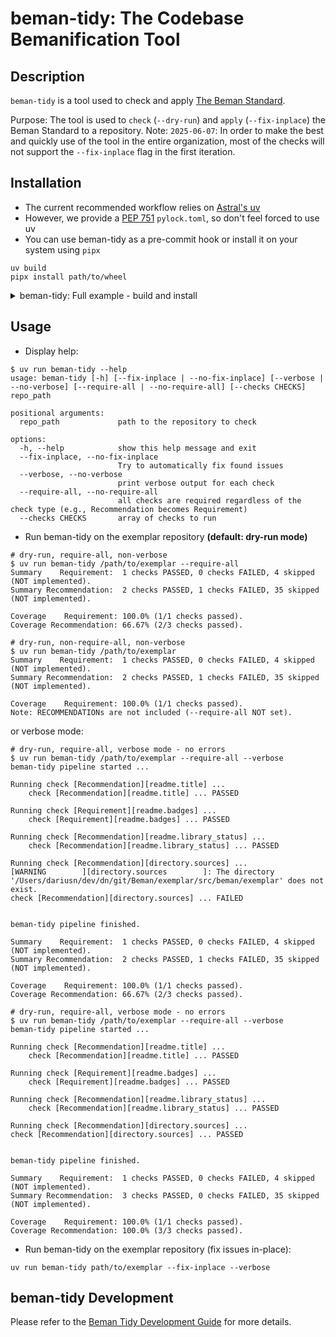 # beman-tidy: The Codebase Bemanification Tool

<!--
SPDX-License-Identifier: Apache-2.0 WITH LLVM-exception
-->

## Description

`beman-tidy` is a tool used to check and apply
[The Beman Standard](https://github.com/bemanproject/beman/blob/main/docs/BEMAN_STANDARD.md).

Purpose: The tool is used to `check` (`--dry-run`) and `apply` (`--fix-inplace`) the Beman Standard to a repository.
Note: `2025-06-07`: In order to make the best and quickly use of the tool in the entire organization, most of the
checks will not support the `--fix-inplace` flag in the first iteration.

## Installation

- The current recommended workflow relies on [Astral's uv](https://docs.astral.sh/uv/)
- However, we provide a [PEP 751](https://peps.python.org/pep-0751/) `pylock.toml`, so don't feel forced to use uv
- You can use beman-tidy as a pre-commit hook or install it on your system using `pipx`

```shell
uv build
pipx install path/to/wheel
```

<details>
<summary>beman-tidy: Full example - build and install</summary>

```shell
$ uv build
Building source distribution...
Building wheel from source distribution...
Successfully built dist/beman_tidy-0.1.0.tar.gz
Successfully built dist/beman_tidy-0.1.0-py3-none-any.whl

$ pipx install dist/beman_tidy-0.1.0-py3-none-any.whl
Installing to existing venv 'beman-tidy'
  installed package beman-tidy 0.1.0, installed using Python 3.13.4
  These apps are now globally available
    - beman-tidy
...
You will need to open a new terminal or re-login for the PATH changes to take effect. Alternatively, you can source your shell's config file with e.g. 'source ~/.bashrc'.

$ beman-tidy --help
usage: beman-tidy [-h] [--fix-inplace | --no-fix-inplace] [--verbose | --no-verbose] [--checks CHECKS] repo_path
...
```

</details>

## Usage

- Display help:

```shell
$ uv run beman-tidy --help
usage: beman-tidy [-h] [--fix-inplace | --no-fix-inplace] [--verbose | --no-verbose] [--require-all | --no-require-all] [--checks CHECKS] repo_path

positional arguments:
  repo_path             path to the repository to check

options:
  -h, --help            show this help message and exit
  --fix-inplace, --no-fix-inplace
                        Try to automatically fix found issues
  --verbose, --no-verbose
                        print verbose output for each check
  --require-all, --no-require-all
                        all checks are required regardless of the check type (e.g., Recommendation becomes Requirement)
  --checks CHECKS       array of checks to run
```

- Run beman-tidy on the exemplar repository **(default: dry-run mode)**

```shell
# dry-run, require-all, non-verbose
$ uv run beman-tidy /path/to/exemplar --require-all
Summary    Requirement:  1 checks PASSED, 0 checks FAILED, 4 skipped (NOT implemented).
Summary Recommendation:  2 checks PASSED, 1 checks FAILED, 35 skipped (NOT implemented).

Coverage    Requirement: 100.0% (1/1 checks passed).
Coverage Recommendation: 66.67% (2/3 checks passed).

# dry-run, non-require-all, non-verbose
$ uv run beman-tidy /path/to/exemplar
Summary    Requirement:  1 checks PASSED, 0 checks FAILED, 4 skipped (NOT implemented).
Summary Recommendation:  2 checks PASSED, 1 checks FAILED, 35 skipped (NOT implemented).

Coverage    Requirement: 100.0% (1/1 checks passed).
Note: RECOMMENDATIONs are not included (--require-all NOT set).

```

or verbose mode:

```shell
# dry-run, require-all, verbose mode - no errors
$ uv run beman-tidy /path/to/exemplar --require-all --verbose
beman-tidy pipeline started ...

Running check [Recommendation][readme.title] ...
    check [Recommendation][readme.title] ... PASSED

Running check [Requirement][readme.badges] ...
    check [Requirement][readme.badges] ... PASSED

Running check [Recommendation][readme.library_status] ...
    check [Recommendation][readme.library_status] ... PASSED

Running check [Recommendation][directory.sources] ...
[WARNING        ][directory.sources        ]: The directory '/Users/dariusn/dev/dn/git/Beman/exemplar/src/beman/exemplar' does not exist.
check [Recommendation][directory.sources] ... FAILED


beman-tidy pipeline finished.

Summary    Requirement:  1 checks PASSED, 0 checks FAILED, 4 skipped (NOT implemented).
Summary Recommendation:  2 checks PASSED, 1 checks FAILED, 35 skipped (NOT implemented).

Coverage    Requirement: 100.0% (1/1 checks passed).
Coverage Recommendation: 66.67% (2/3 checks passed).
```

```shell
# dry-run, require-all, verbose mode - no errors
$ uv run beman-tidy /path/to/exemplar --require-all --verbose
beman-tidy pipeline started ...

Running check [Recommendation][readme.title] ...
    check [Recommendation][readme.title] ... PASSED

Running check [Requirement][readme.badges] ...
    check [Requirement][readme.badges] ... PASSED

Running check [Recommendation][readme.library_status] ...
    check [Recommendation][readme.library_status] ... PASSED

Running check [Recommendation][directory.sources] ...
check [Recommendation][directory.sources] ... PASSED


beman-tidy pipeline finished.

Summary    Requirement:  1 checks PASSED, 0 checks FAILED, 4 skipped (NOT implemented).
Summary Recommendation:  3 checks PASSED, 0 checks FAILED, 35 skipped (NOT implemented).

Coverage    Requirement: 100.0% (1/1 checks passed).
Coverage Recommendation: 100.0% (3/3 checks passed).
```

- Run beman-tidy on the exemplar repository (fix issues in-place):

```shell
uv run beman-tidy path/to/exemplar --fix-inplace --verbose
```

## beman-tidy Development

Please refer to the [Beman Tidy Development Guide](./docs/dev-guide.md) for more details.
